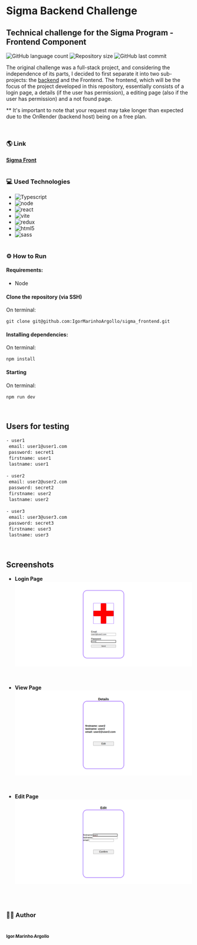 # Sigma Backend Challenge
## Technical challenge for the Sigma Program - Frontend Component

<p>
  <img alt="GitHub language count" src="https://img.shields.io/github/languages/count/igormarinhoargollo/sigma_frontend?color=%2304D361">

  <img alt="Repository size" src="https://img.shields.io/github/repo-size/igormarinhoargollo/sigma_frontend">
  
  <img alt="GitHub last commit" src="https://img.shields.io/github/last-commit/igormarinhoargollo/sigma_frontend">
    
</p>
   
The original challenge was a full-stack project, and considering the independence of its parts, I decided to first separate it into two sub-projects: the <a href="https://github.com/IgorMarinhoArgollo/sigma_backend">backend</a> and the Frontend. The frontend, which will be the focus of the project developed in this repository, essentially consists of a login page, a details (if the user has permission), a editing page (also if the user has permission) and a not found page.

** It's important to note that your request may take longer than expected due to the OnRender (backend host) being on a free plan.

<br>

  
### :earth_americas: Link
#### <a href="https://sigmafront.netlify.app/" target="_blank">Sigma Front</a><br><br>


### :computer: Used Technologies
  * <img alt="Typescript" src="https://img.shields.io/badge/typescript-%23007ACC.svg?style=for-the-badge&logo=typescript&logoColor=white" />
  * <img alt="node" src="https://img.shields.io/badge/Node%20js-339933?style=for-the-badge&logo=nodedotjs&logoColor=white" />
  * <img alt="react" src="https://img.shields.io/badge/React-20232A?style=for-the-badge&logo=react&logoColor=61DAFB" />
  * <img alt="vite" src="https://img.shields.io/badge/vite-%23646CFF.svg?style=for-the-badge&logo=vite&logoColor=white" />
  * <img alt="redux" src="https://img.shields.io/badge/Redux-593D88?style=for-the-badge&logo=redux&logoColor=white" />
  * <img alt="html5" src="https://img.shields.io/badge/HTML5-E34F26?style=for-the-badge&logo=html5&logoColor=white" />
  * <img alt="sass" src="https://img.shields.io/badge/Sass-CC6699?style=for-the-badge&logo=sass&logoColor=white" /><br><br>

### :gear: How to Run
  #### Requirements:
  * Node
  
  #### Clone the repository (via SSH)
  On terminal:
  
    git clone git@github.com:IgorMarinhoArgollo/sigma_frontend.git
  
  
  #### Installing dependencies:
  On terminal:
  
    npm install


  #### Starting
  On terminal:
  
    npm run dev

  <br />
  
  ## Users for testing
    - user1
     email: user1@user1.com
     password: secret1
     firstname: user1
     lastname: user1

    - user2
     email: user2@user2.com
     password: secret2
     firstname: user2
     lastname: user2

    - user3
     email: user3@user3.com
     password: secret3
     firstname: user3
     lastname: user3
  <br>

  ## Screenshots
  - **Login Page**
  ![login](./public/login.png)
  
  <br>

   - **View Page**
   ![view](./public/view.png)

   <br>

   - **Edit Page**
   ![edit](./public/edit.png)

   <br><br>

### :technologist: Author
<a href="https://www.linkedin.com/in/igormarinhoargollo/">
 <img style="border-radius:300px;" src="https://avatars.githubusercontent.com/u/85767736?s=96&v=4" width="100px;" alt=""/>
 <br />
 <sub><b>Igor Marinho Argollo</b></sub></a> <a href="https://www.linkedin.com/in/igormarinhoargollo/"></a>
 <br /> <br />
  